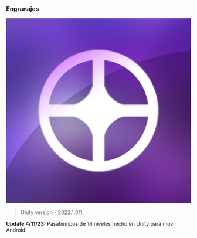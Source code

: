 ### Engranajes

![](https://github.com/camilo1962/Engranajes/blob/main/Assets/Sprites/Icon.png)

> Unity version - 2022.1.0f1

**Update 4/11/23:** Pasatiempos de 16 niveles hecho en Unity para movil Android.
